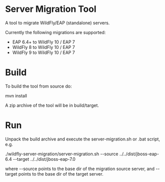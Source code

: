 Server Migration Tool
=================

A tool to migrate WildFly/EAP (standalone) servers.

Currently the following migrations are supported:

* EAP 6.4+ to WildFly 10 / EAP 7
* WildFly 8 to WildFly 10 / EAP 7
* WildFly 9 to WildFly 10 / EAP 7

Build
======

To build the tool from source do:

mvn install

A zip archive of the tool will be in build/target.
 
Run
======

Unpack the build archive and execute the server-migration.sh or .bat script, e.g.

./wildfly-server-migration/server-migration.sh --source ../../dist/jboss-eap-6.4 --target ../../dist/jboss-eap-7.0

where --source points to the base dir of the migration source server, and --target points to the base dir of the target server.